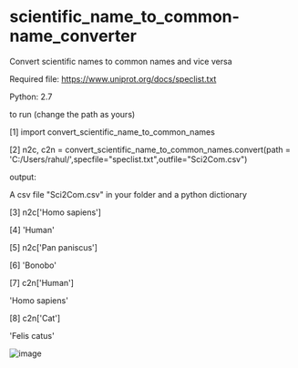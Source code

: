 # scientific_name_to_common-name_converter
Convert scientific names to common names and vice versa

Required file: https://www.uniprot.org/docs/speclist.txt

Python: 2.7

to run (change the path as yours)


[1] import convert_scientific_name_to_common_names

[2] n2c, c2n = convert_scientific_name_to_common_names.convert(path = 'C:/Users/rahul/',specfile="speclist.txt",outfile="Sci2Com.csv")

output:

A csv file "Sci2Com.csv" in your folder and a python dictionary

[3] n2c['Homo sapiens']

[4] 'Human'

[5] n2c['Pan paniscus']

[6] 'Bonobo'

[7] c2n['Human']

'Homo sapiens'

[8] c2n['Cat']

'Felis catus'

![image](https://user-images.githubusercontent.com/18325626/137794665-84283b07-3e7e-4850-88dd-1e9956735290.png)


